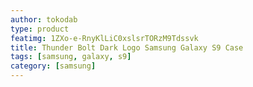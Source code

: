 ```yaml
---
author: tokodab
type: product
featimg: 1ZXo-e-RnyKlLiC0xslsrTORzM9Tdssvk
title: Thunder Bolt Dark Logo Samsung Galaxy S9 Case
tags: [samsung, galaxy, s9]
category: [samsung]
---
```

